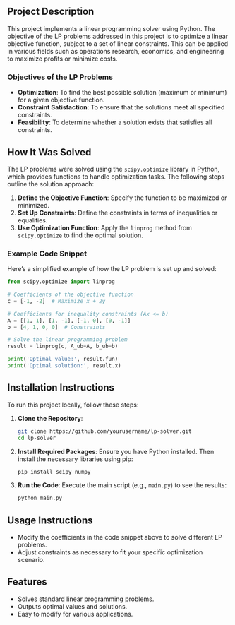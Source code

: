 ## Project Description
This project implements a linear programming solver using Python. The objective of the LP problems addressed in this project is to optimize a linear objective function, subject to a set of linear constraints. This can be applied in various fields such as operations research, economics, and engineering to maximize profits or minimize costs.

### Objectives of the LP Problems
- **Optimization**: To find the best possible solution (maximum or minimum) for a given objective function.
- **Constraint Satisfaction**: To ensure that the solutions meet all specified constraints.
- **Feasibility**: To determine whether a solution exists that satisfies all constraints.

## How It Was Solved
The LP problems were solved using the `scipy.optimize` library in Python, which provides functions to handle optimization tasks. The following steps outline the solution approach:
1. **Define the Objective Function**: Specify the function to be maximized or minimized.
2. **Set Up Constraints**: Define the constraints in terms of inequalities or equalities.
3. **Use Optimization Function**: Apply the `linprog` method from `scipy.optimize` to find the optimal solution.

### Example Code Snippet
Here’s a simplified example of how the LP problem is set up and solved:

```python
from scipy.optimize import linprog

# Coefficients of the objective function
c = [-1, -2]  # Maximize x + 2y

# Coefficients for inequality constraints (Ax <= b)
A = [[1, 1], [1, -1], [-1, 0], [0, -1]]
b = [4, 1, 0, 0]  # Constraints

# Solve the linear programming problem
result = linprog(c, A_ub=A, b_ub=b)

print('Optimal value:', result.fun)
print('Optimal solution:', result.x)
```

## Installation Instructions
To run this project locally, follow these steps:

1. **Clone the Repository**:
   ```bash
   git clone https://github.com/yourusername/lp-solver.git
   cd lp-solver
   ```

2. **Install Required Packages**:
   Ensure you have Python installed. Then install the necessary libraries using pip:
   ```bash
   pip install scipy numpy
   ```

3. **Run the Code**:
   Execute the main script (e.g., `main.py`) to see the results:
   ```bash
   python main.py
   ```

## Usage Instructions
- Modify the coefficients in the code snippet above to solve different LP problems.
- Adjust constraints as necessary to fit your specific optimization scenario.

## Features
- Solves standard linear programming problems.
- Outputs optimal values and solutions.
- Easy to modify for various applications.
